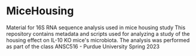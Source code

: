 # MiceHousing
Material for 16S RNA sequence analysis used in mice housing study
This repository contains metadata and scripts used for analyzing a study of the housing effect on IL-10 KO mice's microbiota.
The analysis was performed as part of the class ANSC516 - Purdue University Spring 2023
